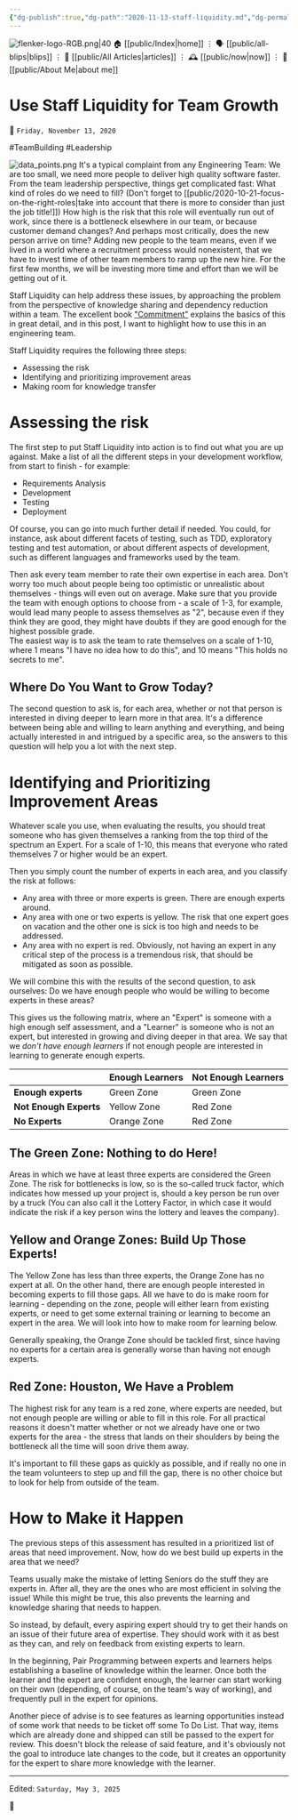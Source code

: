 ```yaml
---
{"dg-publish":true,"dg-path":"2020-11-13-staff-liquidity.md","dg-permalink":"2020/11/13/staff-liquidity/","permalink":"/2020/11/13/staff-liquidity/","title":"Use Staff Liquidity for Team Growth"}
---
```



<div class="transclusion internal-embed is-loaded"><div class="markdown-embed">




![flenker-logo-RGB.png|40](/img/user/attachments/flenker-logo-RGB.png)
🏠 [[public/Index\|home]]  ⋮ 🗣️ [[public/all-blips\|blips]] ⋮  📝 [[public/All Articles\|articles]]  ⋮ 🕰️ [[public/now\|now]] ⋮ 🪪 [[public/About Me\|about me]]


</div></div>


# Use Staff Liquidity for Team Growth
<p><span>📆 <code>Friday, November 13, 2020</code></span></p>
#TeamBuilding #Leadership

![data_points.png](/img/user/attachments/data_points.png)
It's a typical complaint from any Engineering Team: We are too small, we need
more people to deliver high quality software faster. From the team leadership
perspective, things get complicated fast: What kind of roles do we need to fill?
(Don't forget to [[public/2020-10-21-focus-on-the-right-roles\|take into account that there is more to consider than just the job title!]]) How high is the
risk that this role will eventually run out of work, since there is a bottleneck
elsewhere in our team, or because customer demand changes? And perhaps most
critically, does the new person arrive on time? Adding new people to the team
means, even if we lived in a world where a recruitment process would
nonexistent, that we have to invest time of other team members to ramp up the
new hire. For the first few months, we will be investing more time and effort
than we will be getting out of it.

Staff Liquidity can help address these issues, by approaching the problem from
the perspective of knowledge sharing and dependency reduction within a team. The
excellent book ["Commitment"](https://www.amazon.com/Commitment-Novel-about-Managing-Project/dp/9462410038/ref=sr_1_1?dchild=1&keywords=commitment+novel&qid=1604002115&sr=8-1) explains the basics of this in great detail, and in this post, I want to highlight how to use this in an engineering team.

Staff Liquidity requires the following three steps:
- Assessing the risk
- Identifying and prioritizing improvement areas
- Making room for knowledge transfer

# Assessing the risk
The first step to put Staff Liquidity into action is to find out what you are up
against. Make a list of all the different steps in your development workflow,
from start to finish - for example:

- Requirements Analysis
- Development
- Testing
- Deployment

Of course, you can go into much further detail if needed. You could, for
instance, ask about different facets of testing, such as TDD, exploratory
testing and test automation, or about different aspects of development, such as
different languages and frameworks used by the team.

Then ask every team member to rate their own expertise in each area. Don't worry
too much about people being too optimistic or unrealistic about themselves -
things will even out on average. Make sure that you provide the team with enough
options to choose from - a scale of 1-3, for example, would lead many people to
assess themselves as "2", because even if they think they are good, they might
have doubts if they are good enough for the highest possible grade.  
The easiest way is to ask the team to rate themselves on a scale of 1-10, where
1 means "I have no idea how to do this", and 10 means "This holds no secrets to
me".

## Where Do You Want to Grow Today?
The second question to ask is, for each area, whether or not that person is
interested in diving deeper to learn more in that area. It's a difference
between being able and willing to learn anything and everything, and being
actually interested in and intrigued by a specific area, so the answers to this
question will help you a lot with the next step.

# Identifying and Prioritizing Improvement Areas
Whatever scale you use, when evaluating the results, you should treat someone
who has given themselves a ranking from the top third of the spectrum an Expert.
For a scale of 1-10, this means that everyone who rated themselves 7 or higher
would be an expert.

Then you simply count the number of experts in each area, and you classify the
risk at follows:
- Any area with three or more experts is green. There are enough experts around.
- Any area with one or two experts is yellow. The risk that one expert goes on
  vacation and the other one is sick is too high and needs to be addressed.
- Any area with no expert is red. Obviously, not having an expert in any
  critical step of the process is a tremendous risk, that should be mitigated as
  soon as possible.

We will combine this with the results of the second question, to ask ourselves:
Do we have enough people who would be willing to become experts in these areas?

This gives us the following matrix, where an "Expert" is someone with a high
enough self assessment, and a "Learner" is someone who is not an expert, but
interested in growing and diving deeper in that area. We say that we _don't have
enough learners_ if not enough people are interested in learning to generate
enough experts.

|                           | **Enough Learners**   | **Not Enough Learners** |
| ---|---|---|
| **Enough experts**        |   Green Zone          | Green Zone |
| **Not Enough Experts**    |   Yellow Zone         | Red Zone |
| **No Experts**            |   Orange Zone         | Red Zone |

## The Green Zone: Nothing to do Here!
Areas in which we have at least three experts are considered the Green Zone. The
risk for bottlenecks is low, so is the so-called truck factor, which indicates
how messed up your project is, should a key person be run over by a truck (You
can also call it the Lottery Factor, in which case it would indicate the risk if
a key person wins the lottery and leaves the company).

## Yellow and Orange Zones: Build Up Those Experts!
The Yellow Zone has less than three experts, the Orange Zone has no expert at
all. On the other hand, there are enough people interested in becoming experts
to fill those gaps. All we have to do is make room for learning - depending on
the zone, people will either learn from existing experts, or need to get some
external training or learning to become an expert in the area. We will look into
how to make room for learning below.

Generally speaking, the Orange Zone should be tackled first, since having no
experts for a certain area is generally worse than having not enough experts.

## Red Zone: Houston, We Have a Problem
The highest risk for any team is a red zone, where experts are needed, but not
enough people are willing or able to fill in this role. For all practical
reasons it doesn't matter whether or not we already have one or two experts for
the area - the stress that lands on their shoulders by being the bottleneck all
the time will soon drive them away.

It's important to fill these gaps as quickly as possible, and if really no one
in the team volunteers to step up and fill the gap, there is no other choice but
to look for help from outside of the team.

# How to Make it Happen
The previous steps of this assessment has resulted in a prioritized list of
areas that need improvement. Now, how do we best build up experts in the area
that we need?

Teams usually make the mistake of letting Seniors do the stuff they are experts
in. After all, they are the ones who are most efficient in solving the issue!
While this might be true, this also prevents the learning and knowledge sharing
that needs to happen.

So instead, by default, every aspiring expert should try to get their hands on
an issue of their future area of expertise. They should work with it as best as
they can, and rely on feedback from existing experts to learn.

In the beginning, Pair Programming between experts and learners helps
establishing a baseline of knowledge within the learner. Once both the learner
and the expert are confident enough, the learner can start working on their own
(depending, of course, on the team's way of working), and frequently pull in the
expert for opinions.

Another piece of advise is to see features as learning opportunities instead of
some work that needs to be ticket off some To Do List. That way, items which are
already done and shipped can still be passed to the expert for review. This
doesn't block the release of said feature, and it's obviously not the goal to
introduce late changes to the code, but it creates an opportunity for the expert
to share more knowledge with the learner.

- - -
<p><span>Edited: <code>Saturday, May 3, 2025</code></span></p>

👾
